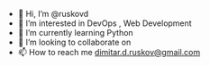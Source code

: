 - 👋 Hi, I’m @ruskovd
- 👀 I’m interested in DevOps , Web Development 
- 🌱 I’m currently learning Python
- 💞️ I’m looking to collaborate on 
- 📫 How to reach me dimitar.d.ruskov@gmail.com

<!---
ruskovd/ruskovd is a ✨ special ✨ repository because its `README.md` (this file) appears on your GitHub profile.
You can click the Preview link to take a look at your changes.
--->
